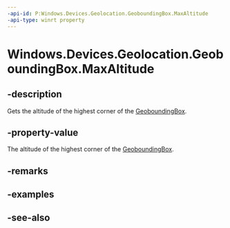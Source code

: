 ----api-id: P:Windows.Devices.Geolocation.GeoboundingBox.MaxAltitude
-api-type: winrt property
---<!-- Property syntaxpublic double MaxAltitude { get; }--># Windows.Devices.Geolocation.GeoboundingBox.MaxAltitude## -descriptionGets the altitude of the highest corner of the [GeoboundingBox](geoboundingbox.md).## -property-valueThe altitude of the highest corner of the [GeoboundingBox](geoboundingbox.md).## -remarks## -examples## -see-also
